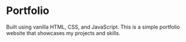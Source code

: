 # Portfolio
Built using vanilla HTML, CSS, and JavaScript. This is a simple portfolio website that showcases my projects and skills.
